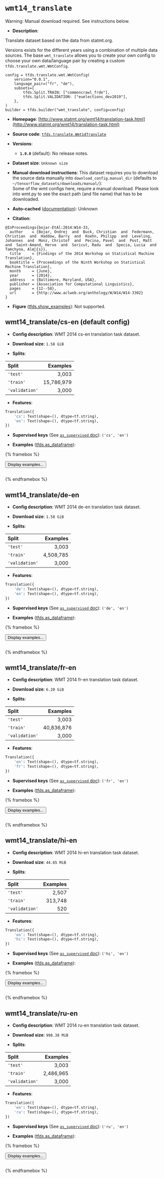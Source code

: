 <div itemscope itemtype="http://schema.org/Dataset">
  <div itemscope itemprop="includedInDataCatalog" itemtype="http://schema.org/DataCatalog">
    <meta itemprop="name" content="TensorFlow Datasets" />
  </div>
  <meta itemprop="name" content="wmt14_translate" />
  <meta itemprop="description" content="Translate dataset based on the data from statmt.org.&#10;&#10;Versions exists for the different years using a combination of multiple data&#10;sources. The base `wmt_translate` allows you to create your own config to choose&#10;your own data/language pair by creating a custom `tfds.translate.wmt.WmtConfig`.&#10;&#10;```&#10;config = tfds.translate.wmt.WmtConfig(&#10;    version=&quot;0.0.1&quot;,&#10;    language_pair=(&quot;fr&quot;, &quot;de&quot;),&#10;    subsets={&#10;        tfds.Split.TRAIN: [&quot;commoncrawl_frde&quot;],&#10;        tfds.Split.VALIDATION: [&quot;euelections_dev2019&quot;],&#10;    },&#10;)&#10;builder = tfds.builder(&quot;wmt_translate&quot;, config=config)&#10;```&#10;&#10;To use this dataset:&#10;&#10;```python&#10;import tensorflow_datasets as tfds&#10;&#10;ds = tfds.load(&#x27;wmt14_translate&#x27;, split=&#x27;train&#x27;)&#10;for ex in ds.take(4):&#10;  print(ex)&#10;```&#10;&#10;See [the guide](https://www.tensorflow.org/datasets/overview) for more&#10;informations on [tensorflow_datasets](https://www.tensorflow.org/datasets).&#10;&#10;" />
  <meta itemprop="url" content="https://www.tensorflow.org/datasets/catalog/wmt14_translate" />
  <meta itemprop="sameAs" content="http://www.statmt.org/wmt14/translation-task.html" />
  <meta itemprop="citation" content="@InProceedings{bojar-EtAl:2014:W14-33,&#10;  author    = {Bojar, Ondrej  and  Buck, Christian  and  Federmann, Christian  and  Haddow, Barry  and  Koehn, Philipp  and  Leveling, Johannes  and  Monz, Christof  and  Pecina, Pavel  and  Post, Matt  and  Saint-Amand, Herve  and  Soricut, Radu  and  Specia, Lucia  and  Tamchyna, Ale{s}},&#10;  title     = {Findings of the 2014 Workshop on Statistical Machine Translation},&#10;  booktitle = {Proceedings of the Ninth Workshop on Statistical Machine Translation},&#10;  month     = {June},&#10;  year      = {2014},&#10;  address   = {Baltimore, Maryland, USA},&#10;  publisher = {Association for Computational Linguistics},&#10;  pages     = {12--58},&#10;  url       = {http://www.aclweb.org/anthology/W/W14/W14-3302}&#10;}" />
</div>

# `wmt14_translate`

Warning: Manual download required. See instructions below.

*   **Description**:

Translate dataset based on the data from statmt.org.

Versions exists for the different years using a combination of multiple data
sources. The base `wmt_translate` allows you to create your own config to choose
your own data/language pair by creating a custom `tfds.translate.wmt.WmtConfig`.

```
config = tfds.translate.wmt.WmtConfig(
    version="0.0.1",
    language_pair=("fr", "de"),
    subsets={
        tfds.Split.TRAIN: ["commoncrawl_frde"],
        tfds.Split.VALIDATION: ["euelections_dev2019"],
    },
)
builder = tfds.builder("wmt_translate", config=config)
```

*   **Homepage**:
    [http://www.statmt.org/wmt14/translation-task.html](http://www.statmt.org/wmt14/translation-task.html)

*   **Source code**:
    [`tfds.translate.Wmt14Translate`](https://github.com/tensorflow/datasets/tree/master/tensorflow_datasets/translate/wmt14.py)

*   **Versions**:

    *   **`1.0.0`** (default): No release notes.

*   **Dataset size**: `Unknown size`

*   **Manual download instructions**: This dataset requires you to
    download the source data manually into `download_config.manual_dir`
    (defaults to `~/tensorflow_datasets/downloads/manual/`):<br/>
    Some of the wmt configs here, require a manual download.
    Please look into wmt.py to see the exact path (and file name) that has to
    be downloaded.

*   **Auto-cached**
    ([documentation](https://www.tensorflow.org/datasets/performances#auto-caching)):
    Unknown

*   **Citation**:

```
@InProceedings{bojar-EtAl:2014:W14-33,
  author    = {Bojar, Ondrej  and  Buck, Christian  and  Federmann, Christian  and  Haddow, Barry  and  Koehn, Philipp  and  Leveling, Johannes  and  Monz, Christof  and  Pecina, Pavel  and  Post, Matt  and  Saint-Amand, Herve  and  Soricut, Radu  and  Specia, Lucia  and  Tamchyna, Ale{s}},
  title     = {Findings of the 2014 Workshop on Statistical Machine Translation},
  booktitle = {Proceedings of the Ninth Workshop on Statistical Machine Translation},
  month     = {June},
  year      = {2014},
  address   = {Baltimore, Maryland, USA},
  publisher = {Association for Computational Linguistics},
  pages     = {12--58},
  url       = {http://www.aclweb.org/anthology/W/W14/W14-3302}
}
```

*   **Figure**
    ([tfds.show_examples](https://www.tensorflow.org/datasets/api_docs/python/tfds/visualization/show_examples)):
    Not supported.

## wmt14_translate/cs-en (default config)

*   **Config description**: WMT 2014 cs-en translation task dataset.

*   **Download size**: `1.58 GiB`

*   **Splits**:

Split          | Examples
:------------- | ---------:
`'test'`       | 3,003
`'train'`      | 15,786,979
`'validation'` | 3,000

*   **Features**:

```python
Translation({
    'cs': Text(shape=(), dtype=tf.string),
    'en': Text(shape=(), dtype=tf.string),
})
```

*   **Supervised keys** (See
    [`as_supervised` doc](https://www.tensorflow.org/datasets/api_docs/python/tfds/load#args)):
    `('cs', 'en')`

*   **Examples**
    ([tfds.as_dataframe](https://www.tensorflow.org/datasets/api_docs/python/tfds/as_dataframe)):

<!-- mdformat off(HTML should not be auto-formatted) -->

{% framebox %}

<button id="displaydataframe">Display examples...</button>
<div id="dataframecontent" style="overflow-x:scroll"></div>
<script src="https://www.gstatic.com/external_hosted/jquery2.min.js"></script>
<script>
var url = "https://storage.googleapis.com/tfds-data/visualization/dataframe/wmt14_translate-cs-en-1.0.0.html";
$(document).ready(() => {
  $("#displaydataframe").click((event) => {
    // Disable the button after clicking (dataframe loaded only once).
    $("#displaydataframe").prop("disabled", true);

    // Pre-fetch and display the content
    $.get(url, (data) => {
      $("#dataframecontent").html(data);
    }).fail(() => {
      $("#dataframecontent").html(
        'Error loading examples. If the error persist, please open '
        + 'a new issue.'
      );
    });
  });
});
</script>

{% endframebox %}

<!-- mdformat on -->

## wmt14_translate/de-en

*   **Config description**: WMT 2014 de-en translation task dataset.

*   **Download size**: `1.58 GiB`

*   **Splits**:

Split          | Examples
:------------- | --------:
`'test'`       | 3,003
`'train'`      | 4,508,785
`'validation'` | 3,000

*   **Features**:

```python
Translation({
    'de': Text(shape=(), dtype=tf.string),
    'en': Text(shape=(), dtype=tf.string),
})
```

*   **Supervised keys** (See
    [`as_supervised` doc](https://www.tensorflow.org/datasets/api_docs/python/tfds/load#args)):
    `('de', 'en')`

*   **Examples**
    ([tfds.as_dataframe](https://www.tensorflow.org/datasets/api_docs/python/tfds/as_dataframe)):

<!-- mdformat off(HTML should not be auto-formatted) -->

{% framebox %}

<button id="displaydataframe">Display examples...</button>
<div id="dataframecontent" style="overflow-x:scroll"></div>
<script src="https://www.gstatic.com/external_hosted/jquery2.min.js"></script>
<script>
var url = "https://storage.googleapis.com/tfds-data/visualization/dataframe/wmt14_translate-de-en-1.0.0.html";
$(document).ready(() => {
  $("#displaydataframe").click((event) => {
    // Disable the button after clicking (dataframe loaded only once).
    $("#displaydataframe").prop("disabled", true);

    // Pre-fetch and display the content
    $.get(url, (data) => {
      $("#dataframecontent").html(data);
    }).fail(() => {
      $("#dataframecontent").html(
        'Error loading examples. If the error persist, please open '
        + 'a new issue.'
      );
    });
  });
});
</script>

{% endframebox %}

<!-- mdformat on -->

## wmt14_translate/fr-en

*   **Config description**: WMT 2014 fr-en translation task dataset.

*   **Download size**: `6.20 GiB`

*   **Splits**:

Split          | Examples
:------------- | ---------:
`'test'`       | 3,003
`'train'`      | 40,836,876
`'validation'` | 3,000

*   **Features**:

```python
Translation({
    'en': Text(shape=(), dtype=tf.string),
    'fr': Text(shape=(), dtype=tf.string),
})
```

*   **Supervised keys** (See
    [`as_supervised` doc](https://www.tensorflow.org/datasets/api_docs/python/tfds/load#args)):
    `('fr', 'en')`

*   **Examples**
    ([tfds.as_dataframe](https://www.tensorflow.org/datasets/api_docs/python/tfds/as_dataframe)):

<!-- mdformat off(HTML should not be auto-formatted) -->

{% framebox %}

<button id="displaydataframe">Display examples...</button>
<div id="dataframecontent" style="overflow-x:scroll"></div>
<script src="https://www.gstatic.com/external_hosted/jquery2.min.js"></script>
<script>
var url = "https://storage.googleapis.com/tfds-data/visualization/dataframe/wmt14_translate-fr-en-1.0.0.html";
$(document).ready(() => {
  $("#displaydataframe").click((event) => {
    // Disable the button after clicking (dataframe loaded only once).
    $("#displaydataframe").prop("disabled", true);

    // Pre-fetch and display the content
    $.get(url, (data) => {
      $("#dataframecontent").html(data);
    }).fail(() => {
      $("#dataframecontent").html(
        'Error loading examples. If the error persist, please open '
        + 'a new issue.'
      );
    });
  });
});
</script>

{% endframebox %}

<!-- mdformat on -->

## wmt14_translate/hi-en

*   **Config description**: WMT 2014 hi-en translation task dataset.

*   **Download size**: `44.65 MiB`

*   **Splits**:

Split          | Examples
:------------- | -------:
`'test'`       | 2,507
`'train'`      | 313,748
`'validation'` | 520

*   **Features**:

```python
Translation({
    'en': Text(shape=(), dtype=tf.string),
    'hi': Text(shape=(), dtype=tf.string),
})
```

*   **Supervised keys** (See
    [`as_supervised` doc](https://www.tensorflow.org/datasets/api_docs/python/tfds/load#args)):
    `('hi', 'en')`

*   **Examples**
    ([tfds.as_dataframe](https://www.tensorflow.org/datasets/api_docs/python/tfds/as_dataframe)):

<!-- mdformat off(HTML should not be auto-formatted) -->

{% framebox %}

<button id="displaydataframe">Display examples...</button>
<div id="dataframecontent" style="overflow-x:scroll"></div>
<script src="https://www.gstatic.com/external_hosted/jquery2.min.js"></script>
<script>
var url = "https://storage.googleapis.com/tfds-data/visualization/dataframe/wmt14_translate-hi-en-1.0.0.html";
$(document).ready(() => {
  $("#displaydataframe").click((event) => {
    // Disable the button after clicking (dataframe loaded only once).
    $("#displaydataframe").prop("disabled", true);

    // Pre-fetch and display the content
    $.get(url, (data) => {
      $("#dataframecontent").html(data);
    }).fail(() => {
      $("#dataframecontent").html(
        'Error loading examples. If the error persist, please open '
        + 'a new issue.'
      );
    });
  });
});
</script>

{% endframebox %}

<!-- mdformat on -->

## wmt14_translate/ru-en

*   **Config description**: WMT 2014 ru-en translation task dataset.

*   **Download size**: `998.38 MiB`

*   **Splits**:

Split          | Examples
:------------- | --------:
`'test'`       | 3,003
`'train'`      | 2,486,965
`'validation'` | 3,000

*   **Features**:

```python
Translation({
    'en': Text(shape=(), dtype=tf.string),
    'ru': Text(shape=(), dtype=tf.string),
})
```

*   **Supervised keys** (See
    [`as_supervised` doc](https://www.tensorflow.org/datasets/api_docs/python/tfds/load#args)):
    `('ru', 'en')`

*   **Examples**
    ([tfds.as_dataframe](https://www.tensorflow.org/datasets/api_docs/python/tfds/as_dataframe)):

<!-- mdformat off(HTML should not be auto-formatted) -->

{% framebox %}

<button id="displaydataframe">Display examples...</button>
<div id="dataframecontent" style="overflow-x:scroll"></div>
<script src="https://www.gstatic.com/external_hosted/jquery2.min.js"></script>
<script>
var url = "https://storage.googleapis.com/tfds-data/visualization/dataframe/wmt14_translate-ru-en-1.0.0.html";
$(document).ready(() => {
  $("#displaydataframe").click((event) => {
    // Disable the button after clicking (dataframe loaded only once).
    $("#displaydataframe").prop("disabled", true);

    // Pre-fetch and display the content
    $.get(url, (data) => {
      $("#dataframecontent").html(data);
    }).fail(() => {
      $("#dataframecontent").html(
        'Error loading examples. If the error persist, please open '
        + 'a new issue.'
      );
    });
  });
});
</script>

{% endframebox %}

<!-- mdformat on -->
